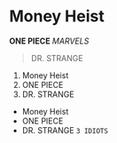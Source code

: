 # Money Heist 
**ONE PIECE**
*MARVELS*
> DR. STRANGE
1. Money Heist
2. ONE PIECE
3. DR. STRANGE
- Money Heist
- ONE PIECE
- DR. STRANGE
`3 IDIOTS`
